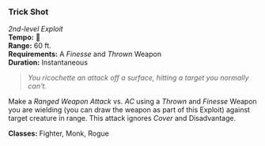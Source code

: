 ### Trick Shot
*2nd-level Exploit*  
**Tempo:** 🔵  
**Range:** 60 ft.  
**Requirements:** A *Finesse* and *Thrown* Weapon  
**Duration:** Instantaneous  

> *You ricochette an attack off a surface, hitting a target you normally can't.*

Make a *Ranged Weapon Attack* vs. *AC* using a *Thrown* and *Finesse* Weapon you are wielding (you can draw the weapon as part of this Exploit) against target creature in range. This attack ignores *Cover* and Disadvantage.

**Classes:** Fighter, Monk, Rogue
